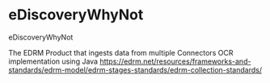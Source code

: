# eDiscoveryWhyNot
eDiscoveryWhyNot


The EDRM Product that ingests data from multiple Connectors
OCR implementation using Java
https://edrm.net/resources/frameworks-and-standards/edrm-model/edrm-stages-standards/edrm-collection-standards/
